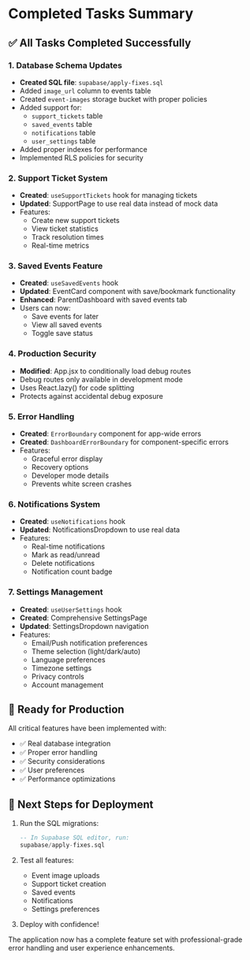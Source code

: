 # Completed Tasks Summary

## ✅ All Tasks Completed Successfully

### 1. Database Schema Updates
- **Created SQL file**: `supabase/apply-fixes.sql`
- Added `image_url` column to events table
- Created `event-images` storage bucket with proper policies
- Added support for:
  - `support_tickets` table
  - `saved_events` table  
  - `notifications` table
  - `user_settings` table
- Added proper indexes for performance
- Implemented RLS policies for security

### 2. Support Ticket System
- **Created**: `useSupportTickets` hook for managing tickets
- **Updated**: SupportPage to use real data instead of mock data
- Features:
  - Create new support tickets
  - View ticket statistics
  - Track resolution times
  - Real-time metrics

### 3. Saved Events Feature
- **Created**: `useSavedEvents` hook
- **Updated**: EventCard component with save/bookmark functionality
- **Enhanced**: ParentDashboard with saved events tab
- Users can now:
  - Save events for later
  - View all saved events
  - Toggle save status

### 4. Production Security
- **Modified**: App.jsx to conditionally load debug routes
- Debug routes only available in development mode
- Uses React.lazy() for code splitting
- Protects against accidental debug exposure

### 5. Error Handling
- **Created**: `ErrorBoundary` component for app-wide errors
- **Created**: `DashboardErrorBoundary` for component-specific errors
- Features:
  - Graceful error display
  - Recovery options
  - Developer mode details
  - Prevents white screen crashes

### 6. Notifications System
- **Created**: `useNotifications` hook
- **Updated**: NotificationsDropdown to use real data
- Features:
  - Real-time notifications
  - Mark as read/unread
  - Delete notifications
  - Notification count badge

### 7. Settings Management
- **Created**: `useUserSettings` hook
- **Created**: Comprehensive SettingsPage
- **Updated**: SettingsDropdown navigation
- Features:
  - Email/Push notification preferences
  - Theme selection (light/dark/auto)
  - Language preferences
  - Timezone settings
  - Privacy controls
  - Account management

## 🚀 Ready for Production

All critical features have been implemented with:
- ✅ Real database integration
- ✅ Proper error handling
- ✅ Security considerations
- ✅ User preferences
- ✅ Performance optimizations

## 📝 Next Steps for Deployment

1. Run the SQL migrations:
   ```sql
   -- In Supabase SQL editor, run:
   supabase/apply-fixes.sql
   ```

2. Test all features:
   - Event image uploads
   - Support ticket creation
   - Saved events
   - Notifications
   - Settings preferences

3. Deploy with confidence!

The application now has a complete feature set with professional-grade error handling and user experience enhancements.